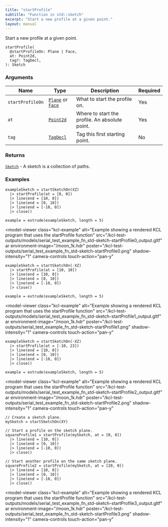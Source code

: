 ```yaml
---
title: "startProfile"
subtitle: "Function in std::sketch"
excerpt: "Start a new profile at a given point."
layout: manual
---
```


Start a new profile at a given point.

```kcl
startProfile(
  @startProfileOn: Plane | Face,
  at: Point2d,
  tag?: TagDecl,
): Sketch
```



### Arguments

| Name | Type | Description | Required |
|----------|------|-------------|----------|
| `startProfileOn` | [`Plane`](/docs/kcl-std/types/std-types-Plane) or [`Face`](/docs/kcl-std/types/std-types-Face) | What to start the profile on. | Yes |
| `at` | [`Point2d`](/docs/kcl-std/types/std-types-Point2d) | Where to start the profile. An absolute point. | Yes |
| `tag` | [`TagDecl`](/docs/kcl-std/types/std-types-TagDecl) | Tag this first starting point. | No |

### Returns

[`Sketch`](/docs/kcl-std/types/std-types-Sketch) - A sketch is a collection of paths.


### Examples

```kcl
exampleSketch = startSketchOn(XZ)
  |> startProfile(at = [0, 0])
  |> line(end = [10, 0])
  |> line(end = [0, 10])
  |> line(end = [-10, 0])
  |> close()

example = extrude(exampleSketch, length = 5)

```


<model-viewer
  class="kcl-example"
  alt="Example showing a rendered KCL program that uses the startProfile function"
  src="/kcl-test-outputs/models/serial_test_example_fn_std-sketch-startProfile0_output.gltf"
  ar
  environment-image="/moon_1k.hdr"
  poster="/kcl-test-outputs/serial_test_example_fn_std-sketch-startProfile0.png"
  shadow-intensity="1"
  camera-controls
  touch-action="pan-y"
>
</model-viewer>

```kcl
exampleSketch = startSketchOn(-XZ)
  |> startProfile(at = [10, 10])
  |> line(end = [10, 0])
  |> line(end = [0, 10])
  |> line(end = [-10, 0])
  |> close()

example = extrude(exampleSketch, length = 5)

```


<model-viewer
  class="kcl-example"
  alt="Example showing a rendered KCL program that uses the startProfile function"
  src="/kcl-test-outputs/models/serial_test_example_fn_std-sketch-startProfile1_output.gltf"
  ar
  environment-image="/moon_1k.hdr"
  poster="/kcl-test-outputs/serial_test_example_fn_std-sketch-startProfile1.png"
  shadow-intensity="1"
  camera-controls
  touch-action="pan-y"
>
</model-viewer>

```kcl
exampleSketch = startSketchOn(-XZ)
  |> startProfile(at = [-10, 23])
  |> line(end = [10, 0])
  |> line(end = [0, 10])
  |> line(end = [-10, 0])
  |> close()

example = extrude(exampleSketch, length = 5)

```


<model-viewer
  class="kcl-example"
  alt="Example showing a rendered KCL program that uses the startProfile function"
  src="/kcl-test-outputs/models/serial_test_example_fn_std-sketch-startProfile2_output.gltf"
  ar
  environment-image="/moon_1k.hdr"
  poster="/kcl-test-outputs/serial_test_example_fn_std-sketch-startProfile2.png"
  shadow-intensity="1"
  camera-controls
  touch-action="pan-y"
>
</model-viewer>

```kcl
// Create a sketch plane.
mySketch = startSketchOn(XY)

// Start a profile on the sketch plane.
squareProfile1 = startProfile(mySketch, at = [0, 0])
  |> line(end = [10, 0])
  |> line(end = [0, 10])
  |> line(end = [-10, 0])
  |> close()

// Start another profile on the same sketch plane.
squareProfile2 = startProfile(mySketch, at = [20, 0])
  |> line(end = [10, 0])
  |> line(end = [0, 10])
  |> line(end = [-10, 0])
  |> close()

```


<model-viewer
  class="kcl-example"
  alt="Example showing a rendered KCL program that uses the startProfile function"
  src="/kcl-test-outputs/models/serial_test_example_fn_std-sketch-startProfile3_output.gltf"
  ar
  environment-image="/moon_1k.hdr"
  poster="/kcl-test-outputs/serial_test_example_fn_std-sketch-startProfile3.png"
  shadow-intensity="1"
  camera-controls
  touch-action="pan-y"
>
</model-viewer>


